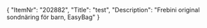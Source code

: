 {
  "ItemNr": "202882",
  "Title": "test",
  "Description": "Frebini original sondnäring för barn, EasyBag"
}